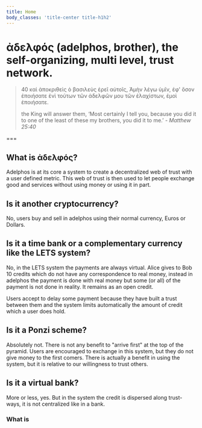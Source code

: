 ```yaml
---
title: Home
body_classes: 'title-center title-h1h2'
---
```


# ἀδελφός (adelphos, brother), the self-organizing, multi level, trust network.


> 40 καὶ ἀποκριθεὶς ὁ βασιλεὺς ἐρεῖ αὐτοῖς, Ἀμὴν λέγω ὑμῖν, ἐφ' ὅσον ἐποιήσατε ἑνὶ τούτων τῶν ἀδελφῶν μου τῶν ἐλαχίστων, ἐμοὶ ἐποιήσατε.
> 
> the King will answer them, ‘Most certainly I tell you, because you did it to one of the least of these my brothers, you did it to me.’
> <cite>- Matthew 25:40 </cite>

===

## What is ἀδελφός?

Adelphos is at its core a system to create a decentralized web of trust with a user defined metric. This web of trust is then used to let people exchange good and services without using money or using it in part.

## Is it another cryptocurrency?
No, users buy and sell in adelphos using their normal currency, Euros or Dollars.

## Is it a time bank or a complementary currency like the LETS system?
No, in the LETS system the payments are always virtual. Alice gives to Bob 10 credits which do not have any correspondence to real money, instead in adelphos the payment is done with real money but some (or all) of the payment is not done in reality. It remains as an open credit.

Users accept to delay some payment because they have built a trust between them and the system limits automatically the amount of credit which a user does hold.
## Is it a Ponzi scheme?
Absolutely not. There is not any benefit to "arrive first" at the top of the pyramid. Users are encouraged to exchange in this system, but they do not give money to the first comers. There is actually a benefit in using the system, but it is relative to our willingness to trust others.
## Is it a virtual bank?
More or less, yes. But in the system the credit is dispersed along trust-ways, it is not centralized like in a bank.


### What is 


